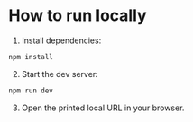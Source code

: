 # How to run locally

1. Install dependencies:

```sh
npm install
```

2. Start the dev server:

```sh
npm run dev
```

3. Open the printed local URL in your browser.
